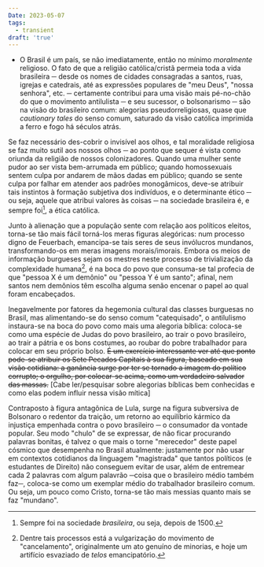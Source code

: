 ```yaml
---
Date: 2023-05-07
tags:
  - transient
draft: 'true'
---
```


- O Brasil é um país, se não imediatamente, então no mínimo *moralmente* religioso. O fato de que a religião católica/cristã permeia toda a vida brasileira ─ desde os nomes de cidades consagradas a santos, ruas, igrejas e catedrais, até as expressões populares de "meu Deus", "nossa senhora", etc. ─ certamente contribui para uma visão mais pé-no-chão do que o movimento antilulista ─ e seu sucessor, o bolsonarismo ─ são na visão do brasileiro comum: alegorias pseudorreligiosas, quase que *cautionary tales* do senso comum, saturado da visão católica imprimida a ferro e fogo há séculos atrás. 

Se faz necessário des-cobrir o invisível aos olhos, e tal moralidade religiosa se faz muito sutil aos nossos olhos ─ ao ponto que sequer é vista como oriunda da religião de nossos colonizadores. Quando uma mulher sente pudor ao ser vista bem-arrumada em público; quando homossexuais sentem culpa por andarem de mãos dadas em público; quando se sente culpa por falhar em atender aos padrões monogâmicos, deve-se atribuir tais instintos à formação subjetiva dos indivíduos, e o determinante ético ─ ou seja, aquele que atribui valores às coisas ─ na sociedade brasileira é, e sempre foi[^1], a ética católica. 

Junto à alienação que a população sente com relação aos políticos eleitos, torna-se tão mais fácil torná-los meras figuras alegóricas: num processo digno de Feuerbach, emancipa-se tais seres de seus invólucros mundanos, transformando-os em meras imagens morais/imorais. Embora os meios de informação burgueses sejam os mestres neste processo de trivialização da complexidade humana[^2], é na boca do povo que consuma-se tal profecia de que "pessoa X é um demônio" ou "pessoa Y é um santo"; afinal, nem santos nem demônios têm escolha alguma senão encenar o papel ao qual foram encabeçados.

Inegavelmente por fatores da hegemonia cultural das classes burguesas no Brasil, mas alimentando-se do senso comum "catequisado", o antilulismo instaura-se na boca do povo como mais uma alegoria bíblica: coloca-se como uma espécie de Judas do povo brasileiro, ao trair o povo brasileiro, ao trair a pátria e os bons costumes, ao roubar do pobre trabalhador para colocar em seu próprio bolso. ~~É um exercício interessante ver até que ponto pode-se atribuir os Sete Pecados Capitais à sua figura, baseado em sua visão cotidiana: a ganância surge por ter se tornado a imagem do político corrupto; o orgulho, por colocar-se acima, como um verdadeiro salvador das massas.~~ [Cabe ler/pesquisar sobre alegorias bíblicas bem conhecidas e como elas podem influir nessa visão mítica]

Contraposto à figura antagônica de Lula, surge na figura subversiva de Bolsonaro o redentor da traição, um retorno ao equilíbrio kármico da injustiça empenhada contra o povo brasileiro ─ o consumador da vontade popular. Seu modo "chulo" de se expressar, de não ficar procurando palavras bonitas, é talvez o que mais o torne "merecedor" deste papel cósmico que desempenha no Brasil atualmente: justamente por não usar em contextos cotidianos da linguagem "magistrada" que tantos políticos (e estudantes de Direito) não conseguem evitar de usar, além de entremear cada 2 palavras com algum palavrão ─coisa que o brasileiro médio também faz─, coloca-se como um exemplar médio do trabalhador brasileiro comum. Ou seja, um pouco como Cristo, torna-se tão mais messias quanto mais se faz "mundano". 


[^1]: Sempre foi na sociedade *brasileira*, ou seja, depois de 1500.
[^2]: Dentre tais processos está a vulgarização do movimento de "cancelamento", originalmente um ato genuíno de minorias, e hoje um artifício esvaziado de *telos* emancipatório.